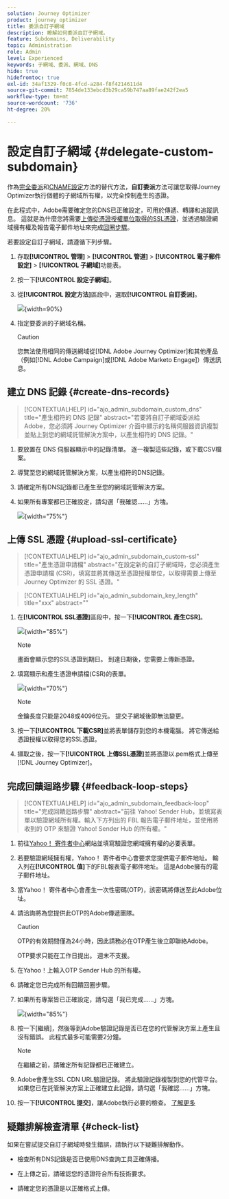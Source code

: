 ```yaml
---
solution: Journey Optimizer
product: journey optimizer
title: 委派自訂子網域
description: 瞭解如何委派自訂子網域。
feature: Subdomains, Deliverability
topic: Administration
role: Admin
level: Experienced
keywords: 子網域、委派、網域、DNS
hide: true
hidefromtoc: true
exl-id: 34af1329-f0c8-4fcd-a284-f8f4214611d4
source-git-commit: 7854de133ebcd3b29ca59b747aa89fae242f2ea5
workflow-type: tm+mt
source-wordcount: '736'
ht-degree: 20%

---
```


# 設定自訂子網域 {#delegate-custom-subdomain}

作為[完全委派](about-subdomain-delegation.md#full-subdomain-delegation)和[CNAME設定](about-subdomain-delegation.md#cname-subdomain-delegation)方法的替代方法，**自訂委派**&#x200B;方法可讓您取得Journey Optimizer執行個體的子網域所有權，以完全控制產生的憑證。

在此程式中，Adobe需要確定您的DNS已正確設定，可用於傳遞、轉譯和追蹤訊息。 這就是為什麼您將需要[上傳從憑證授權單位取得的SSL憑證](#upload-ssl-certificate)，並透過驗證網域擁有權及報告電子郵件地址來完成[回圈步驟](#feedback-loop-steps)。

若要設定自訂子網域，請遵循下列步驟。

1. 存取&#x200B;**[!UICONTROL 管理]** > **[!UICONTROL 管道]** > **[!UICONTROL 電子郵件設定]** > **[!UICONTROL 子網域]**&#x200B;功能表。

1. 按一下&#x200B;**[!UICONTROL 設定子網域]**。

1. 從&#x200B;**[!UICONTROL 設定方法]**&#x200B;區段中，選取&#x200B;**[!UICONTROL 自訂委派]**。

   ![](assets/subdomain-method-custom.png){width=90%}

1. 指定要委派的子網域名稱。

   >[!CAUTION]
   >
   >您無法使用相同的傳送網域從[!DNL Adobe Journey Optimizer]和其他產品（例如[!DNL Adobe Campaign]或[!DNL Adobe Marketo Engage]）傳送訊息。

## 建立 DNS 記錄 {#create-dns-records}

>[!CONTEXTUALHELP]
>id="ajo_admin_subdomain_custom_dns"
>title="產生相符的 DNS 記錄"
>abstract="若要將自訂子網域委派給 Adobe，您必須將 Journey Optimizer 介面中顯示的名稱伺服器資訊複製並貼上到您的網域託管解決方案中，以產生相符的 DNS 記錄。"

1. 要放置在 DNS 伺服器顯示中的記錄清單。 逐一複製這些記錄，或下載CSV檔案。

1. 導覽至您的網域託管解決方案，以產生相符的DNS記錄。

1. 請確定所有DNS記錄都已產生至您的網域託管解決方案。

1. 如果所有專案都已正確設定，請勾選「我確認……」方塊。

   ![](assets/subdomain-custom-submit.png){width="75%"}

## 上傳 SSL 憑證 {#upload-ssl-certificate}

>[!CONTEXTUALHELP]
>id="ajo_admin_subdomain_custom-ssl"
>title="產生憑證申請檔"
>abstract="在設定新的自訂子網域時，您必須產生憑證申請檔 (CSR)，填寫並將其傳送至憑證授權單位，以取得需要上傳至 Journey Optimizer 的 SSL 憑證。"

>[!CONTEXTUALHELP]
>id="ajo_admin_subdomain_key_length"
>title="xxx"
>abstract=""

1. 在&#x200B;**[!UICONTROL SSL憑證]**&#x200B;區段中，按一下&#x200B;**[!UICONTROL 產生CSR]**。

   ![](assets/subdomain-custom-ssl-certificate.png){width="85%"}

   >[!NOTE]
   >
   >畫面會顯示您的SSL憑證到期日。 到達日期後，您需要上傳新憑證。

1. 填寫顯示和產生憑證申請檔(CSR)的表單。

   ![](assets/subdomain-custom-generate-csr.png){width="70%"}

   >[!NOTE]
   >
   >金鑰長度只能是2048或4096位元。 提交子網域後即無法變更。

1. 按一下&#x200B;**[!UICONTROL 下載CSR]**&#x200B;並將表單儲存到您的本機電腦。 將它傳送給憑證授權以取得您的SSL憑證。

1. 擷取之後，按一下&#x200B;**[!UICONTROL 上傳SSL憑證]**&#x200B;並將憑證以.pem格式上傳至[!DNL Journey Optimizer]。

## 完成回饋迴路步驟 {#feedback-loop-steps}

>[!CONTEXTUALHELP]
>id="ajo_admin_subdomain_feedback-loop"
>title="完成回饋迴路步驟"
>abstract="前往 Yahoo! Sender Hub，並填寫表單以驗證網域所有權。輸入下方列出的 FBL 報告電子郵件地址，並使用將收到的 OTP 來驗證 Yahoo! Sender Hub 的所有權。"

1. 前往[Yahoo！ 寄件者中心](https://senders.yahooinc.com/)網站並填寫驗證您網域擁有權的必要表單。

1. 若要驗證網域擁有權，Yahoo！ 寄件者中心會要求您提供電子郵件地址。 輸入列在&#x200B;**[!UICONTROL 值]**&#x200B;下的FBL報表電子郵件地址。 這是Adobe擁有的電子郵件地址。

1. 當Yahoo！ 寄件者中心會產生一次性密碼(OTP)，該密碼將傳送至此Adobe位址。

1. 請洽詢將為您提供此OTP的Adobe傳遞團隊。<!--Specify how to reach out + any information that customer should share in the request to deliverability team to get access to the right OTP-->

   >[!CAUTION]
   >
   >OTP的有效期間僅為24小時，因此請務必在OTP產生後立即聯絡Adobe。<!--TBC?-->
   >
   >OTP要求只能在工作日提出。 週末不支援。<!--Add times + timezone-->

1. 在Yahoo！上輸入OTP Sender Hub 的所有權。

1. 請確定您已完成所有回饋回圈步驟。

1. 如果所有專案皆已正確設定，請勾選「我已完成……」方塊。

   ![](assets/subdomain-custom-feedback-loop.png){width="85%"}

1. 按一下[繼續]&#x200B;**&#x200B;**，然後等到Adobe驗證記錄是否已在您的代管解決方案上產生且沒有錯誤。 此程式最多可能需要2分鐘。

   >[!NOTE]
   >
   >在繼續之前，請確定所有記錄都已正確建立。

1. Adobe會產生SSL CDN URL驗證記錄。 將此驗證記錄複製到您的代管平台。 如果您已在託管解決方案上正確建立此記錄，請勾選「我確認……」方塊。

1. 按一下&#x200B;**[!UICONTROL 提交]**，讓Adobe執行必要的檢查。 [了解更多](delegate-subdomain.md#submit-subdomain)

## 疑難排解檢查清單 {#check-list}

如果在嘗試提交自訂子網域時發生錯誤，請執行以下疑難排解動作。

* 檢查所有DNS記錄是否已使用DNS查詢工具正確傳播。

* 在上傳之前，請確認您的憑證符合所有技術要求。

* 請確定您的憑證是以正確格式上傳。
